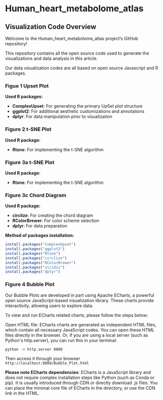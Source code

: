 # Human_heart_metabolome_atlas

## Visualization Code Overview

Welcome to the Human_heart_metabolome_atlas project’s GitHub repository! 

This repository contains all the open source code used to generate the visualizations and data analysis in this article.

Our data visualization codes are all based on open source Javascript and R packages.

### Figue 1 Upset Plot

**Used R packages:**

- **ComplexUpset**: For generating the primary UpSet plot structure
- **ggplot2**: For additional aesthetic customizations and annotations
- **dplyr**: For data manipulation prior to visualization

### Figure 2 t-SNE Plot

**Used R package:**

- **Rtsne**: For implementing the t-SNE algorithm

### Figure 3a t-SNE Plot

**Used R package:**

- **Rtsne**: For implementing the t-SNE algorithm

### Figure 3c Chord Diagram

**Used R package:**

- **circlize**: For creating the chord diagram
- **RColorBrewer**: For color scheme selection
- **dplyr**: For data preparation

**Method of packages installation:**

```R
install.packages("ComplexUpset")
install.packages("ggplot2")
install.packages("Rtsne")
install.packages("circlize")
install.packages("RColorBrewer")
install.packages("viridis")
install.packages("dplyr")
```

### Figure 4 Bubble Plot

Our Bubble Plots are developed in part using Apache ECharts, a powerful open source JavaScript-based visualization library. These charts provide interactivity, allowing users to explore data.

To view and run ECharts related charts, please follow the steps below:

Open HTML file: ECharts charts are generated as independent HTML files, which contain all necessary JavaScript codes. You can open these HTML files directly in the browser. Or, if you are using a local server (such as Python's http.server), you can run this in your terminal:

```bash
python -m http.server 8000
```

Then access it through your browser `http://localhost:8000/Bubble_Plot.html`

**Please note ECharts dependencies**: ECharts is a JavaScript library and does not require complex installation steps like Python (such as Conda or pip). It is usually introduced through CDN or directly download .js files. You can place the minimal core file of ECharts in the directory, or use the CDN link in the HTML.